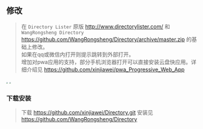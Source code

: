 ## 修改

>在 `Directory Lister` 原版 http://www.directorylister.com/ 和 `WangRongsheng Directory` https://github.com/WangRongsheng/Directory/archive/master.zip 的基础上修改。
<br>如果在qq或微信内打开则提示跳转到外部打开。
<br>增加对pwa应用的支持，部分手机浏览器打开可以直接安装云盘快应用。详细介绍见 https://github.com/xinjiawei/pwa_Progressive_Web_App

<img src="https://act.jiawei.xin:10086/lib/images/anti_qq.jpg" style="zoom: 25%;">
<img src="https://act.jiawei.xin:10086/lib/images/pan.webp" style="zoom: 25%;">

### 下载安装

>下载 https://github.com/xinjiawei/Directory.git
>安装见 https://github.com/WangRongsheng/Directory
